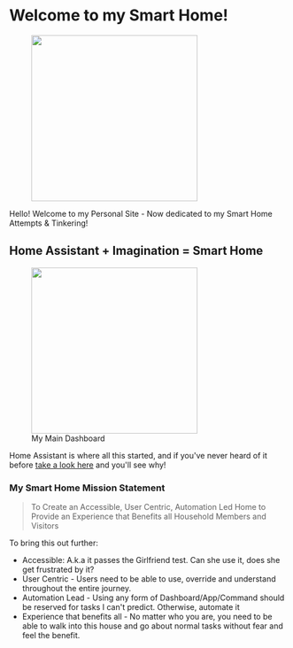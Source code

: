 # Welcome to my Smart Home!


<!-- ![Me!](./assets/images/me.png){: align=middle} -->
<figure>
  <img src="./assets/images/me.png" width="300" />
</figure>


Hello! Welcome to my Personal Site - Now dedicated to my Smart Home Attempts & Tinkering!

## Home Assistant + Imagination = Smart Home

<!--![My Main Dash](./assets/images/main-dash.png)-->
<figure>
  <img src="./assets/images/main-dash.png" width="300" />
  <figcaption>My Main Dashboard</figcaption>
</figure>

Home Assistant is where all this started, and if you've never heard of it before [take a look here](https://www.home-assistant.io/) and you'll see why!

###  My Smart Home Mission Statement

> To Create an Accessible, User Centric, Automation Led Home to Provide an Experience that Benefits all Household Members and Visitors

To bring this out further:

- Accessible: A.k.a it passes the Girlfriend test. Can she use it, does she get frustrated by it?
- User Centric - Users need to be able to use, override and understand throughout the entire journey.
- Automation Lead - Using any form of Dashboard/App/Command should be reserved for tasks I can't predict. Otherwise, automate it
- Experience that benefits all - No matter who you are, you need to be able to walk into this house and go about normal tasks without fear and feel the benefit.